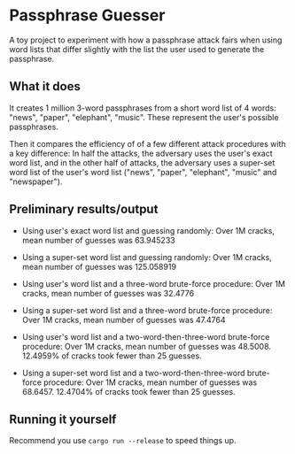 # Passphrase Guesser

A toy project to experiment with how a passphrase attack fairs when using word lists that differ slightly with the list the user used to generate the passphrase.

## What it does

It creates 1 million 3-word passphrases from a short word list of 4 words: "news", "paper", "elephant", "music". These represent the user's possible passphrases.

Then it compares the efficiency of of a few different attack procedures with a key difference: In half the attacks, the adversary uses the user's exact word list, and in the other half of attacks, the adversary uses a super-set word list of the user's word list ("news", "paper", "elephant", "music" and "newspaper"). 

## Preliminary results/output

* Using user's exact word list and guessing randomly: Over 1M cracks, mean number of guesses was 63.945233
* Using a super-set word list and guessing randomly: Over 1M cracks, mean number of guesses was 125.058919

* Using user's word list and a three-word brute-force procedure: Over 1M cracks, mean number of guesses was 32.4776
* Using a super-set word list and a three-word brute-force procedure: Over 1M cracks, mean number of guesses was 47.4764

* Using user's word list and a two-word-then-three-word brute-force procedure: Over 1M cracks, mean number of guesses was 48.5008. 12.4959% of cracks took fewer than 25 guesses.
* Using a super-set word list and a two-word-then-three-word brute-force procedure: Over 1M cracks, mean number of guesses was 68.6457. 12.4704% of cracks took fewer than 25 guesses.


## Running it yourself

Recommend you use `cargo run --release` to speed things up.
